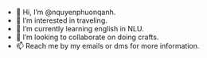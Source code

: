 - 👋 Hi, I’m @nquyenphuonqanh.
- 👀 I’m interested in traveling.
- 🌱 I’m currently learning english in NLU.
- 💞️ I’m looking to collaborate on doing crafts.
- 📫 Reach me by my emails or dms for more information.

<!---
nquyenphuonqanh/nquyenphuonqanh is a ✨ special ✨ repository because its `README.md` (this file) appears on your GitHub profile.
You can click the Preview link to take a look at your changes.
--->
